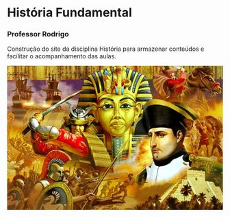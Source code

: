 # História Fundamental

### Professor Rodrigo

Construção do site da disciplina História para armazenar conteúdos e facilitar o acompanhamento das aulas.

![História](/img/history_readme.jpg)
